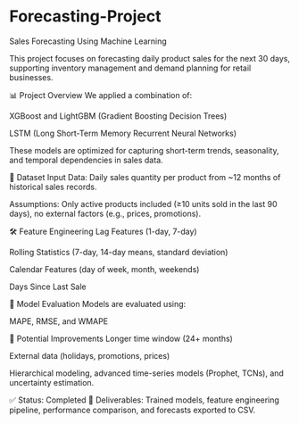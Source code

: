 # Forecasting-Project
Sales Forecasting Using Machine Learning

This project focuses on forecasting daily product sales for the next 30 days, supporting inventory management and demand planning for retail businesses.

📊 Project Overview
We applied a combination of:

XGBoost and LightGBM (Gradient Boosting Decision Trees)

LSTM (Long Short-Term Memory Recurrent Neural Networks)

These models are optimized for capturing short-term trends, seasonality, and temporal dependencies in sales data.

📁 Dataset
Input Data: Daily sales quantity per product from ~12 months of historical sales records.

Assumptions: Only active products included (≥10 units sold in the last 90 days), no external factors (e.g., prices, promotions).

🛠️ Feature Engineering
Lag Features (1-day, 7-day)

Rolling Statistics (7-day, 14-day means, standard deviation)

Calendar Features (day of week, month, weekends)

Days Since Last Sale

🧪 Model Evaluation
Models are evaluated using:

MAPE, RMSE, and WMAPE

🚀 Potential Improvements
Longer time window (24+ months)

External data (holidays, promotions, prices)

Hierarchical modeling, advanced time-series models (Prophet, TCNs), and uncertainty estimation.

✅ Status: Completed
📌 Deliverables: Trained models, feature engineering pipeline, performance comparison, and forecasts exported to CSV.

